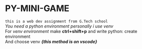 # PY-MINI-GAME
```this is a web dev assignment from G.Tech school```<br>
*You need a python environment personally i use venv*<br>
For *venv environment* make __ctrl+shift+p__ and write python: create environment<br>
And choose venv *__{this method is on vscode}__*
